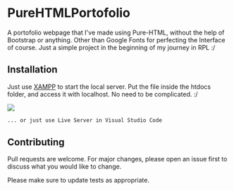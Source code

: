 # PureHTMLPortofolio

A portofolio webpage that I've made using Pure-HTML, without the help of Bootstrap or anything. Other than Google Fonts for perfecting the Interface of course. Just a simple project in the beginning of my journey in RPL :/



## Installation

Just use [XAMPP](https://www.apachefriends.org/download.html) to start the local server.
Put the file inside the htdocs folder, and access it with localhost. No need to be complicated. :/

![](https://i.ibb.co/Ny2mWnD/image.png)

```bash
... or just use Live Server in Visual Studio Code
```

## Contributing
Pull requests are welcome. For major changes, please open an issue first to discuss what you would like to change.

Please make sure to update tests as appropriate.
